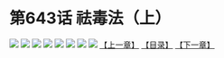 # 第643话 祛毒法（上）
![](https://mhpic.xiaomingtaiji.net/comic/D/斗破苍穹拆分版/643话/1.jpg-zymk.middle.webp)
![](https://mhpic.xiaomingtaiji.net/comic/D/斗破苍穹拆分版/643话/2.jpg-zymk.middle.webp)
![](https://mhpic.xiaomingtaiji.net/comic/D/斗破苍穹拆分版/643话/3.jpg-zymk.middle.webp)
![](https://mhpic.xiaomingtaiji.net/comic/D/斗破苍穹拆分版/643话/4.jpg-zymk.middle.webp)
![](https://mhpic.xiaomingtaiji.net/comic/D/斗破苍穹拆分版/643话/5.jpg-zymk.middle.webp)
![](https://mhpic.xiaomingtaiji.net/comic/D/斗破苍穹拆分版/643话/6.jpg-zymk.middle.webp)
![](https://mhpic.xiaomingtaiji.net/comic/D/斗破苍穹拆分版/643话/7.jpg-zymk.middle.webp)
![](https://mhpic.xiaomingtaiji.net/comic/D/斗破苍穹拆分版/643话/8.jpg-zymk.middle.webp)
[【上一章】](./642.md)
[【目录】](./READMD.md)
[【下一章】](./644.md)
